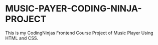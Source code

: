 # MUSIC-PAYER-CODING-NINJA-PROJECT
This is my CodingNinjas Frontend Course Project of Music Player Using HTML and CSS.


